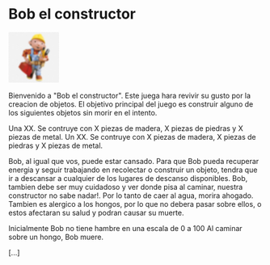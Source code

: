 # Bob el constructor

<img src="assets/bob.png" height="100" width="100">

Bienvenido a "Bob el constructor". Este juega hara revivir su gusto por la creacion de objetos.
El objetivo principal del juego es construir alguno de los siguientes objetos sin morir en el intento.

Una XX. Se contruye con X piezas de madera, X piezas de piedras y X piezas de metal.
Un XX. Se contruye con X piezas de madera, X piezas de piedras y X piezas de metal.

Bob, al igual que vos, puede estar cansado. Para que Bob pueda recuperar energia y seguir trabajando en recolectar o construir un objeto, tendra que ir a descansar a cualquier de los lugares de descanso disponibles. 
Bob, tambien debe ser muy cuidadoso y ver donde pisa al caminar, nuestra constructor no sabe nadar!. Por lo tanto de caer al agua, morira ahogado. Tambien es alergico a los hongos, por lo que no debera pasar sobre ellos, o estos afectaran su salud y podran causar su muerte.

Inicialmente Bob no tiene hambre en una escala de 0 a 100
Al caminar sobre un hongo, Bob muere.

[...]
